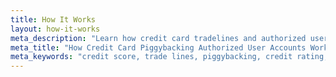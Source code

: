 ```yaml
---
title: How It Works
layout: how-it-works
meta_description: "Learn how credit card tradelines and authorized user piggybacking techniques can be used to boost your FICO credit score in a 100% safe and legal way."
meta_title: "How Credit Card Piggybacking Authorized User Accounts Work to Improve FICO - Enhance Your Score"
meta_keywords: "credit score, trade lines, piggybacking, credit rating, fico improvement"
---
```

